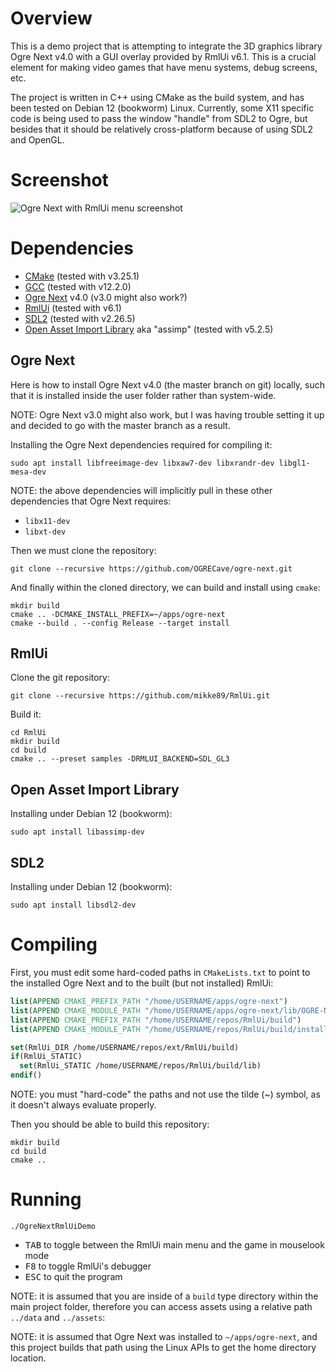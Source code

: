 # Overview

This is a demo project that is attempting to integrate the 3D graphics library Ogre Next v4.0 with a GUI overlay provided by RmlUi v6.1. This is a crucial element for making video games that have menu systems, debug screens, etc.

The project is written in C++ using CMake as the build system, and has been tested on Debian 12 (bookworm) Linux. Currently, some X11 specific code is being used to pass the window "handle" from SDL2 to Ogre, but besides that it should be relatively cross-platform because of using SDL2 and OpenGL.

# Screenshot

<img alt="Ogre Next with RmlUi menu screenshot" src="https://github.com/user-attachments/assets/439eae31-c8f8-4c29-8877-a00c111026ee" />

# Dependencies

* [CMake](https://gitlab.kitware.com/cmake/cmake) (tested with v3.25.1)
* [GCC](https://gcc.gnu.org/) (tested with v12.2.0)
* [Ogre Next](https://github.com/OGRECave/ogre-next) v4.0 (v3.0 might also work?)
* [RmlUi](https://github.com/mikke89/RmlUi) (tested with v6.1)
* [SDL2](https://github.com/libsdl-org/SDL) (tested with v2.26.5)
* [Open Asset Import Library](https://github.com/assimp/assimp) aka "assimp" (tested with v5.2.5)

## Ogre Next

Here is how to install Ogre Next v4.0 (the master branch on git) locally, such that it is installed inside the user folder rather than system-wide.

NOTE: Ogre Next v3.0 might also work, but I was having trouble setting it up and decided to go with the master branch as a result.

Installing the Ogre Next dependencies required for compiling it:

```
sudo apt install libfreeimage-dev libxaw7-dev libxrandr-dev libgl1-mesa-dev
```

NOTE: the above dependencies will implicitly pull in these other dependencies that Ogre Next requires:

* `libx11-dev`
* `libxt-dev`

Then we must clone the repository:

```
git clone --recursive https://github.com/OGRECave/ogre-next.git
```

And finally within the cloned directory, we can build and install using `cmake`:

```
mkdir build
cmake .. -DCMAKE_INSTALL_PREFIX=~/apps/ogre-next
cmake --build . --config Release --target install
```

## RmlUi

Clone the git repository:

```
git clone --recursive https://github.com/mikke89/RmlUi.git
```

Build it:

```
cd RmlUi
mkdir build
cd build
cmake .. --preset samples -DRMLUI_BACKEND=SDL_GL3
```

## Open Asset Import Library

Installing under Debian 12 (bookworm):

```
sudo apt install libassimp-dev
```

## SDL2

Installing under Debian 12 (bookworm):

```
sudo apt install libsdl2-dev
```

# Compiling

First, you must edit some hard-coded paths in `CMakeLists.txt` to point to the installed Ogre Next and to the built (but not installed) RmlUi:

```cmake
list(APPEND CMAKE_PREFIX_PATH "/home/USERNAME/apps/ogre-next")
list(APPEND CMAKE_MODULE_PATH "/home/USERNAME/apps/ogre-next/lib/OGRE-Next/cmake/")
list(APPEND CMAKE_PREFIX_PATH "/home/USERNAME/repos/RmlUi/build")
list(APPEND CMAKE_MODULE_PATH "/home/USERNAME/repos/RmlUi/build/install/")

set(RmlUi_DIR /home/USERNAME/repos/ext/RmlUi/build)
if(RmlUi_STATIC)
  set(RmlUi_STATIC /home/USERNAME/repos/RmlUi/build/lib)
endif()
```

NOTE: you must "hard-code" the paths and not use the tilde (~) symbol, as it doesn't always evaluate properly.

Then you should be able to build this repository:

```
mkdir build
cd build
cmake ..
```

# Running

```
./OgreNextRmlUiDemo
```

* <kbd>TAB</kbd> to toggle between the RmlUi main menu and the game in mouselook mode
* <kbd>F8</kbd> to toggle RmlUi's debugger
* <kbd>ESC</kbd> to quit the program

NOTE: it is assumed that you are inside of a `build` type directory within the main project folder, therefore you can access assets using a relative path `../data` and `../assets`:

NOTE: it is assumed that Ogre Next was installed to `~/apps/ogre-next`, and this project builds that path using the Linux APIs to get the home directory location.
